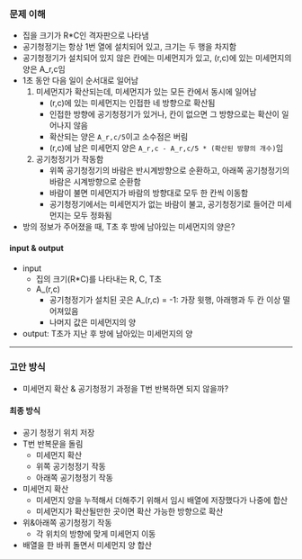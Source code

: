 ### 문제 이해
- 집을 크기가 R*C인 격자판으로 나타냄
- 공기청정기는 항상 1번 열에 설치되어 있고, 크기는 두 행을 차지함
- 공기청정기가 설치되어 있지 않은 칸에는 미세먼지가 있고, (r,c)에 있는 미세먼지의 양은 A_r,c임
- 1초 동안 다음 일이 순서대로 일어남
  1. 미세먼지가 확산되는데, 미세먼지가 있는 모든 칸에서 동시에 일어남
     - (r,c)에 있는 미세먼지는 인접한 네 방향으로 확산됨
     - 인접한 방향에 공기청정기가 있거나, 칸이 없으면 그 방향으로는 확산이 일어나지 않음
     - 확산되는 양은 `A_r,c/5`이고 소수점은 버림
     - (r,c)에 남은 미세먼지 양은 `A_r,c - A_r,c/5 * (확산된 방향의 개수)`임
  2. 공기청정기가 작동함
     - 위쪽 공기청정기의 바람은 반시계방향으로 순환하고, 아래쪽 공기청정기의 바람은 시계방향으로 순환함
     - 바람이 불면 미세먼지가 바람의 방향대로 모두 한 칸씩 이동함
     - 공기청정기에서는 미세먼지가 없는 바람이 불고, 공기청정기로 들어간 미세먼지는 모두 정화됨
- 방의 정보가 주어졌을 때, T초 후 방에 남아있는 미세먼지의 양은?
#### input & output
- input
    - 집의 크기(R*C)를 나타내는 R, C, T초
    - A_(r,c)
      - 공기청정기가 설치된 곳은 A_(r,c) = -1: 가장 윗행, 아래행과 두 칸 이상 떨어져있음
      - 나머지 값은 미세먼지의 양
- output: T초가 지난 후 방에 남아있는 미세먼지의 양
---
### 고안 방식
- 미세먼지 확산 & 공기청정기 과정을 T번 반복하면 되지 않을까?
#### 최종 방식
- 공기 청정기 위치 저장
- T번 반복문을 돌림
  - 미세먼지 확산
  - 위쪽 공기청정기 작동
  - 아래쪽 공기청정기 작동
- 미세먼지 확산
  - 미세먼지 양을 누적해서 더해주기 위해서 임시 배열에 저장했다가 나중에 합산
  - 미세먼지가 확산될만한 곳이면 확산 가능한 방향으로 확산
- 위&아래쪽 공기청정기 작동
  - 각 위치의 방향에 맞게 미세먼지 이동
- 배열을 한 바퀴 돌면서 미세먼지 양 합산